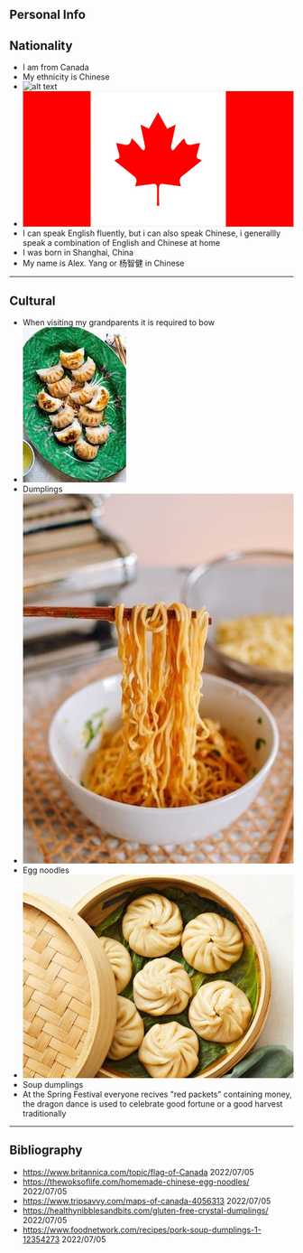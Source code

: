 Personal Info
---
Nationality
---
- I am from Canada
- My ethnicity is Chinese
- ![alt text](https://github.com/AlexY587/Promotional-Website.github.io/Image-Folder/blob/main/2000_with_permission_of_Natural_Resources_Canada-56a3887d3df78cf7727de0b0.jpg)
- ![alt text](https://github.com/AlexY587/Promotional-Website.github.io/blob/main/Flag-Canada.png)
- I can speak English fluently, but i can also speak Chinese, i generallly speak a combination of English and Chinese at home
- I was born in Shanghai, China
- My name is Alex. Yang or 杨智健 in Chinese
---
Cultural
---
- When visiting my grandparents it is required to bow
- ![alt text](https://github.com/AlexY587/Promotional-Website.github.io/blob/main/download.jpg)
- Dumplings
- ![alt text](https://github.com/AlexY587/Promotional-Website.github.io/blob/main/homemade-chinese-egg-noodles-19-e1609271249794.jpg)
- Egg noodles
- ![alt text](https://github.com/AlexY587/Promotional-Website.github.io/blob/main/1645023412629.png)
- Soup dumplings
- At the Spring Festival everyone recives "red packets" containing money, the dragon dance is used to celebrate good fortune or a good harvest traditionally
---
Bibliography
---
- https://www.britannica.com/topic/flag-of-Canada 2022/07/05
- https://thewoksoflife.com/homemade-chinese-egg-noodles/ 2022/07/05
- https://www.tripsavvy.com/maps-of-canada-4056313 2022/07/05
- https://healthynibblesandbits.com/gluten-free-crystal-dumplings/ 2022/07/05
- https://www.foodnetwork.com/recipes/pork-soup-dumplings-1-12354273 2022/07/05

